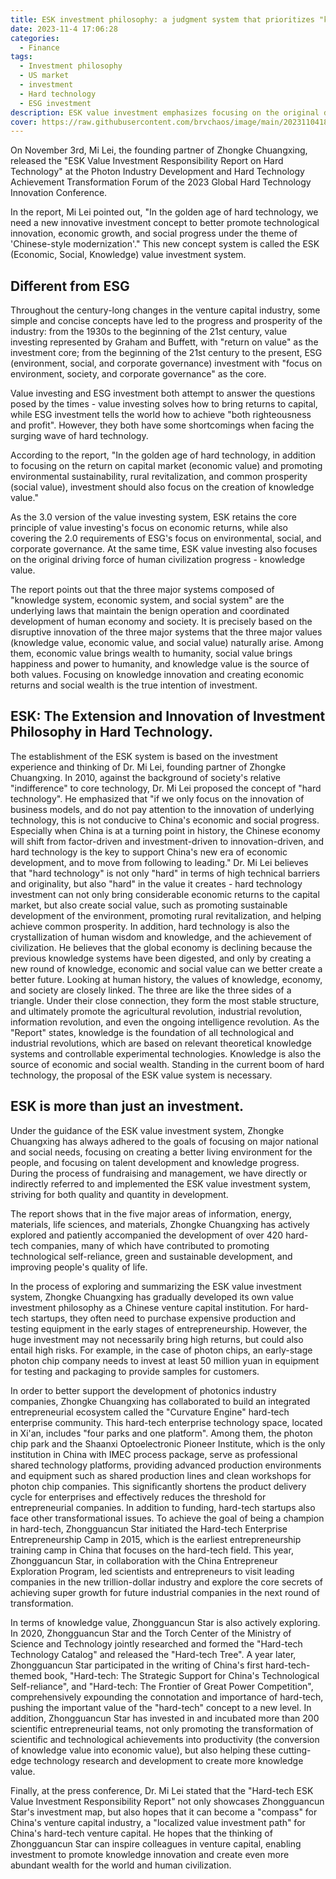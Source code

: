 ```yaml
---
title: ESK investment philosophy: a judgment system that prioritizes "knowledge value".
date: 2023-11-4 17:06:28
categories:
  - Finance 
tags:
  - Investment philosophy
  - US market
  - investment
  - Hard technology
  - ESG investment
description: ESK value investment emphasizes focusing on the original driving force of human civilization progress - "knowledge value".
cover: https://raw.githubusercontent.com/brvchaos/image/main/20231104181353.png
---
```

On November 3rd, Mi Lei, the founding partner of Zhongke Chuangxing, released the "ESK Value Investment Responsibility Report on Hard Technology" at the Photon Industry Development and Hard Technology Achievement 
Transformation Forum of the 2023 Global Hard Technology Innovation Conference.

In the report, Mi Lei pointed out, "In the golden age of hard technology, we need a new innovative investment concept to better promote technological innovation, economic growth, and social progress under the theme of 'Chinese-style modernization'." This new concept system is called the ESK (Economic, Social, Knowledge) value
investment system.
## Different from ESG 
Throughout the century-long changes in the venture capital industry, some simple and concise concepts have led to the progress and prosperity of the industry: from the 1930s to the beginning of the 21st century, value 
investing represented by Graham and Buffett, with "return on value" as the investment core; from the beginning of the 21st century to the present, ESG (environment, social, and corporate governance) investment with 
"focus on environment, society, and corporate governance" as the core. 

Value investing and ESG investment both attempt to answer the questions posed by the times - value investing solves how to bring returns to capital, while ESG investment tells the world how to achieve "both righteousness 
and profit". However, they both have some shortcomings when facing the surging wave of hard technology. 

According to the report, "In the golden age of hard technology, in addition to focusing on the return on capital market (economic value) and promoting environmental sustainability, rural revitalization, and common 
prosperity (social value), investment should also focus on the creation of knowledge value." 

As the 3.0 version of the value investing system, ESK retains the core principle of value investing's focus on economic returns, while also covering the 2.0 requirements of ESG's focus on environmental, social, and 
corporate governance. At the same time, ESK value investing also focuses on the original driving force of human civilization progress - knowledge value. 

The report points out that the three major systems composed of "knowledge system, economic system, and social system" are the underlying laws that maintain the benign operation and coordinated development of human 
economy and society. It is precisely based on the disruptive innovation of the three major systems that the three major values (knowledge value, economic value, and social value) naturally arise. Among them, economic 
value brings wealth to humanity, social value brings happiness and power to humanity, and knowledge value is the source of both values. Focusing on knowledge innovation and creating economic returns and social wealth is 
the true intention of investment.
## ESK: The Extension and Innovation of Investment Philosophy in Hard Technology.

The establishment of the ESK system is based on the investment experience and thinking of Dr. Mi Lei, founding partner of Zhongke Chuangxing. In 2010, against the background of society's relative "indifference" 
to core technology, Dr. Mi Lei proposed the concept of "hard technology". He emphasized that "if we only focus on the innovation of business models, and do not pay attention to the innovation of underlying technology, 
this is not conducive to China's economic and social progress. Especially when China is at a turning point in history, the Chinese economy will shift from factor-driven and investment-driven to innovation-driven, 
and hard technology is the key to support China's new era of economic development, and to move from following to leading." Dr. Mi Lei believes that "hard technology" is not only "hard" in terms of high technical 
barriers and originality, but also "hard" in the value it creates - hard technology investment can not only bring considerable economic returns to the capital market, but also create social value, such as promoting 
sustainable development of the environment, promoting rural revitalization, and helping achieve common prosperity. In addition, hard technology is also the crystallization of human wisdom and knowledge, and the 
achievement of civilization. He believes that the global economy is declining because the previous knowledge systems have been digested, and only by creating a new round of knowledge, economic and social value can we 
better create a better future. Looking at human history, the values ​​of knowledge, economy, and society are closely linked. The three are like the three sides of a triangle. Under their close connection, they form the 
most stable structure, and ultimately promote the agricultural revolution, industrial revolution, information revolution, and even the ongoing intelligence revolution.
As the "Report" states, knowledge is the foundation of all technological and industrial revolutions, which are based on relevant theoretical knowledge systems and controllable experimental technologies. Knowledge is
also the source of economic and social wealth. Standing in the current boom of hard technology, the proposal of the ESK value system is necessary.
## ESK is more than just an investment.
Under the guidance of the ESK value investment system, Zhongke Chuangxing has always adhered to the goals of focusing on major national and social needs, focusing on creating a better living environment for the people,
and focusing on talent development and knowledge progress. During the process of fundraising and management, we have directly or indirectly referred to and implemented the ESK value investment system, striving for both 
quality and quantity in development.

The report shows that in the five major areas of information, energy, materials, life sciences, and materials, Zhongke Chuangxing has actively explored and patiently accompanied the development of over 420 hard-tech 
companies, many of which have contributed to promoting technological self-reliance, green and sustainable development, and improving people's quality of life.

In the process of exploring and summarizing the ESK value investment system, Zhongke Chuangxing has gradually developed its own value investment philosophy as a Chinese venture capital institution. For hard-tech startups, 
they often need to purchase expensive production and testing equipment in the early stages of entrepreneurship. However, the huge investment may not necessarily bring high returns, but could also entail high risks. For 
example, in the case of photon chips, an early-stage photon chip company needs to invest at least 50 million yuan in equipment for testing and packaging to provide samples for customers.

In order to better support the development of photonics industry companies, Zhongke Chuangxing has collaborated to build an integrated entrepreneurial ecosystem called the "Curvature Engine" hard-tech enterprise 
community. This hard-tech enterprise technology space, located in Xi'an, includes "four parks and one platform". Among them, the photon chip park and the Shaanxi Optoelectronic Pioneer Institute, which is the only 
institution in China with IMEC process package, serve as professional shared technology platforms, providing advanced production environments and equipment such as shared production lines and clean workshops for photon 
chip companies. This significantly shortens the product delivery cycle for enterprises and effectively reduces the threshold for entrepreneurial companies.
In addition to funding, hard-tech startups also face other transformational issues. To achieve the goal of being a champion in hard-tech, Zhongguancun Star initiated the Hard-tech Enterprise Entrepreneurship Camp in 2015, 
which is the earliest entrepreneurship training camp in China that focuses on the hard-tech field. This year, Zhongguancun Star, in collaboration with the China Entrepreneur Exploration Program, led scientists and 
entrepreneurs to visit leading companies in the new trillion-dollar industry and explore the core secrets of achieving super growth for future industrial companies in the next round of transformation.

In terms of knowledge value, Zhongguancun Star is also actively exploring. In 2020, Zhongguancun Star and the Torch Center of the Ministry of Science and Technology jointly researched and formed the "Hard-tech Technology 
Catalog" and released the "Hard-tech Tree". A year later, Zhongguancun Star participated in the writing of China's first hard-tech-themed book, "Hard-tech: The Strategic Support for China's Technological Self-reliance", 
and "Hard-tech: The Frontier of Great Power Competition", comprehensively expounding the connotation and importance of hard-tech, pushing the important value of the "hard-tech" concept to a new level. In addition, 
Zhongguancun Star has invested in and incubated more than 200 scientific entrepreneurial teams, not only promoting the transformation of scientific and technological achievements into productivity (the conversion of 
knowledge value into economic value), but also helping these cutting-edge technology research and development to create more knowledge value.

Finally, at the press conference, Dr. Mi Lei stated that the "Hard-tech ESK Value Investment Responsibility Report" not only showcases Zhongguancun Star's investment map, but also hopes that it can become a "compass" 
for China's venture capital industry, a "localized value investment path" for China's hard-tech venture capital. He hopes that the thinking of Zhongguancun Star can inspire colleagues in venture capital, enabling 
investment to promote knowledge innovation and create even more abundant wealth for the world and human civilization.






















